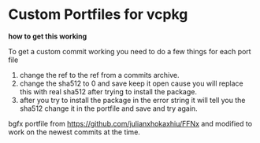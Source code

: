 # Custom Portfiles for vcpkg

**how to get this working**

To get a custom commit working you need to do a few things for each port file

1. change the ref to the ref from a commits archive.
2. change the sha512 to 0 and save keep it open cause you will replace this with real sha512 after trying to install the package.
3. after you try to install the package in the error string it will tell you the sha512 change it in the portfile and save and try again.

bgfx portfile from https://github.com/julianxhokaxhiu/FFNx and modified to work on the newest commits at the time.
